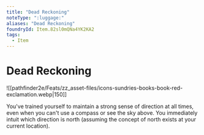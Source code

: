 ```yaml
---
title: "Dead Reckoning"
noteType: ":luggage:"
aliases: "Dead Reckoning"
foundryId: Item.82sl0mQNa4YK2KA2
tags:
  - Item
---
```


# Dead Reckoning
![[pathfinder2e/Feats/zz_asset-files/icons-sundries-books-book-red-exclamation.webp|150]]

You've trained yourself to maintain a strong sense of direction at all times, even when you can't use a compass or see the sky above. You immediately intuit which direction is north (assuming the concept of north exists at your current location).
